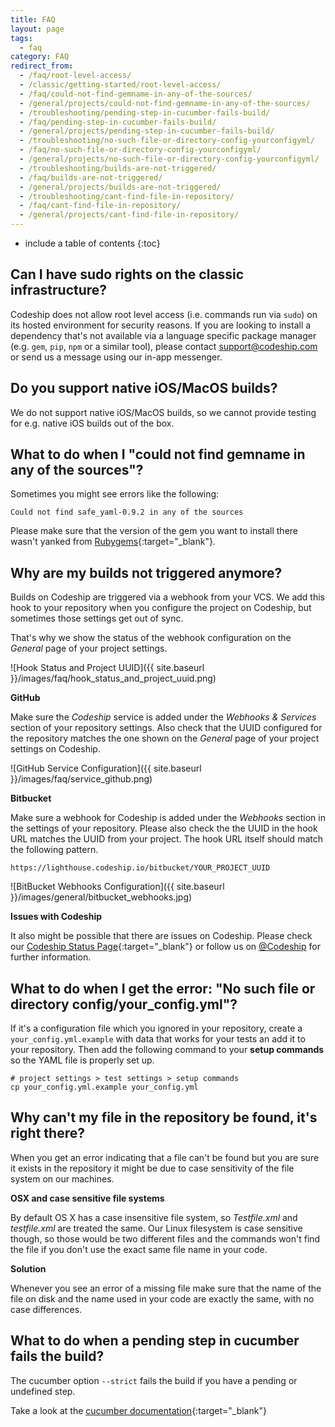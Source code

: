 ```yaml
---
title: FAQ
layout: page
tags:
  - faq
category: FAQ
redirect_from:
  - /faq/root-level-access/
  - /classic/getting-started/root-level-access/
  - /faq/could-not-find-gemname-in-any-of-the-sources/
  - /general/projects/could-not-find-gemname-in-any-of-the-sources/
  - /troubleshooting/pending-step-in-cucumber-fails-build/
  - /faq/pending-step-in-cucumber-fails-build/
  - /general/projects/pending-step-in-cucumber-fails-build/
  - /troubleshooting/no-such-file-or-directory-config-yourconfigyml/
  - /faq/no-such-file-or-directory-config-yourconfigyml/
  - /general/projects/no-such-file-or-directory-config-yourconfigyml/
  - /troubleshooting/builds-are-not-triggered/
  - /faq/builds-are-not-triggered/
  - /general/projects/builds-are-not-triggered/
  - /troubleshooting/cant-find-file-in-repository/
  - /faq/cant-find-file-in-repository/
  - /general/projects/cant-find-file-in-repository/
---
```

* include a table of contents
{:toc}

## Can I have sudo rights on the classic infrastructure?
Codeship does not allow root level access (i.e. commands run via `sudo`) on its hosted environment for security reasons. If you are looking to install a dependency that's not available via a language specific package manager (e.g. `gem`, `pip`, `npm` or a similar tool), please contact [support@codeship.com](mailto:support@codeship.com) or send us a message using our in-app messenger.

## Do you support native iOS/MacOS builds?
We do not support native iOS/MacOS builds, so we cannot provide testing for e.g. native iOS builds out of the box.

## What to do when I "could not find gemname in any of the sources"?
Sometimes you might see errors like the following:

```shell
Could not find safe_yaml-0.9.2 in any of the sources
```

Please make sure that the version of the gem you want to install there wasn't yanked from [Rubygems](http://rubygems.org/){:target="_blank"}.

## Why are my builds not triggered anymore?
Builds on Codeship are triggered via a webhook from your VCS. We add this hook to your repository when you configure the project on Codeship, but sometimes those settings get out of sync.

That's why we show the status of the webhook configuration on the _General_ page of your project settings.

![Hook Status and Project UUID]({{ site.baseurl }}/images/faq/hook_status_and_project_uuid.png)

**GitHub**

Make sure the _Codeship_ service is added under the _Webhooks & Services_ section of your repository settings. Also check that the UUID configured for the repository matches the one shown on the _General_ page of your project settings on Codeship.

![GitHub Service Configuration]({{ site.baseurl }}/images/faq/service_github.png)

**Bitbucket**

Make sure a webhook for Codeship is added under the _Webhooks_ section in the settings of your repository. Please also check the the UUID in the hook URL matches the UUID from your project. The hook URL itself should match the following pattern.

```
https://lighthouse.codeship.io/bitbucket/YOUR_PROJECT_UUID
```

![BitBucket Webhooks Configuration]({{ site.baseurl }}/images/general/bitbucket_webhooks.jpg)

**Issues with Codeship**

It also might be possible that there are issues on Codeship. Please check our [Codeship Status Page](http://codeshipstatus.com){:target="_blank"} or follow us on [@Codeship](https://twitter.com/codeship) for further information.

## What to do when I get the error: "No such file or directory config/your_config.yml"?
If it's a configuration file which you ignored in your repository, create a `your_config.yml.example` with data that works for your tests an add it to your repository. Then add the following command to your **setup commands** so the YAML file is properly set up.

```shell
# project settings > test settings > setup commands
cp your_config.yml.example your_config.yml
```

## Why can't my file in the repository be found, it's right there?
When you get an error indicating that a file can't be found but you are sure it exists in the repository it might be due to case sensitivity of the file system on our machines.

**OSX and case sensitive file systems**

By default OS X has a case insensitive file system, so *Testfile.xml* and *testfile.xml* are treated the same. Our Linux filesystem is case sensitive though, so those would be two different files and the commands won't find the file if you don't use the exact same file name in your code.

**Solution**

Whenever you see an error of a missing file make sure that the name of the file on disk and the name used in your code are exactly the same, with no case differences.

## What to do when a pending step in cucumber fails the build?
The cucumber option `--strict` fails the build if you have a pending or undefined step.

Take a look at the [cucumber documentation](https://github.com/cucumber/cucumber/wiki/Step-Definitions){:target="_blank"}

